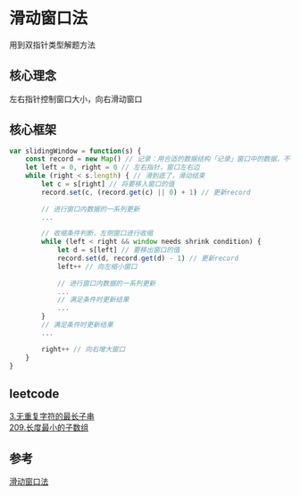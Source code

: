 # 滑动窗口法
用到双指针类型解题方法
## 核心理念
左右指针控制窗口大小，向右滑动窗口
## 核心框架
```js
var slidingWindow = function(s) {
    const record = new Map() // 记录：用合适的数据结构「记录」窗口中的数据，不一定是Map可以是一个结果（窗口中数据总和）
    let left = 0, right = 0 // 左右指针，窗口左右边
    while (right < s.length) { // 滑到底了，滑动结束
        let c = s[right] // 将要移入窗口的值
        record.set(c, (record.get(c) || 0) + 1) // 更新record
        
        // 进行窗口内数据的一系列更新
        ...

        // 收缩条件判断，左侧窗口进行收缩
        while (left < right && window needs shrink condition) {
            let d = s[left] // 要移出窗口的值
            record.set(d, record.get(d) - 1) // 更新record
            left++ // 向左缩小窗口
            
            // 进行窗口内数据的一系列更新
            ...
            // 满足条件时更新结果
            ...
        }
        // 满足条件时更新结果
        ...

        right++ // 向右增大窗口
    }
}
```
## leetcode
[3.无重复字符的最长子串](./[3]无重复字符的最长子串.js)   
[209.长度最小的子数组](./[209]长度最小的子数组.js)
## 参考
[滑动窗口法](https://labuladong.online/algo/essential-technique/sliding-window-framework/)